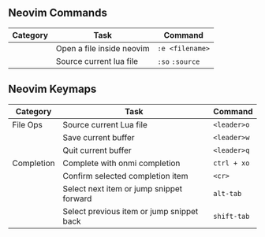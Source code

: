## Neovim Commands

| Category | Task                      | Command         |
| -------- | ------------------------- | --------------- |
|          | Open a file inside neovim | `:e <filename>` |
|          | Source current lua file   | `:so` `:source` |

## Neovim Keymaps

| Category   | Task                                      | Command     |
| ---------- | ----------------------------------------- | ----------- |
| File Ops   | Source current Lua file                   | `<leader>o` |
|            | Save current buffer                       | `<leader>w` |
|            | Quit current buffer                       | `<leader>q` |
| Completion | Complete with onmi completion             | `ctrl + xo` |
|            | Confirm selected completion item          | `<cr>`      |
|            | Select next item or jump snippet forward  | `alt-tab`   |
|            | Select previous item or jump snippet back | `shift-tab` |
